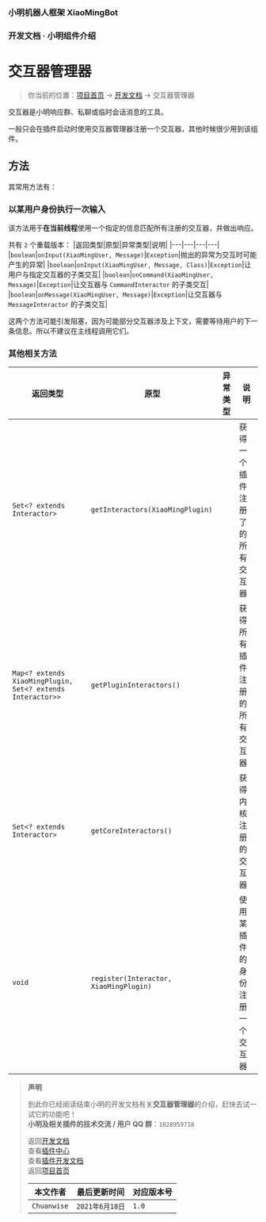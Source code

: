 ### 小明机器人框架 XiaoMingBot
### 开发文档 · **小明组件介绍**
# 交互器管理器
> 你当前的位置：[项目首页](https://github.com/XiaoMingProject/XiaoMingBot) -> [开发文档](http://chuanwise.cn:10074/#/dev/) -> 交互器管理器

交互器是小明响应群、私聊或临时会话消息的工具。

一般只会在插件启动时使用交互器管理器注册一个交互器，其他时候很少用到该组件。

## 方法
其常用方法有：

### 以某用户身份执行一次输入
该方法用于**在当前线程**使用一个指定的信息匹配所有注册的交互器，并做出响应。

共有 `2` 个重载版本：
|返回类型|原型|异常类型|说明|
|---|---|---|---|
|`boolean`|`onInput(XiaoMingUser, Message)`|`Exception`|抛出的异常为交互时可能产生的异常|
|`boolean`|`onInput(XiaoMingUser, Message, Class)`|`Exception`|让用户与指定交互器的子类交互|
|`boolean`|`onCommand(XiaoMingUser, Message)`|`Exception`|让交互器与 `CommandInteractor` 的子类交互|
|`boolean`|`onMessage(XiaoMingUser, Message)`|`Exception`|让交互器与 `MessageInteractor` 的子类交互|

这两个方法可能引发阻塞，因为可能部分交互器涉及上下文，需要等待用户的下一条信息。所以不建议在主线程调用它们。

### 其他相关方法
|返回类型|原型|异常类型|说明|
|---|---|---|---|
|`Set<? extends Interactor>`|`getInteractors(XiaoMingPlugin)`||获得一个插件注册了的所有交互器|
|`Map<? extends XiaoMingPlugin, Set<? extends Interactor>>`|`getPluginInteractors()`||获得所有插件注册的所有交互器|
|`Set<? extends Interactor>`|`getCoreInteractors()`||获得内核注册的交互器|
|`void`|`register(Interactor, XiaoMingPlugin)`||使用某插件的身份注册一个交互器|

> **声明**
> 
> 到此你已经阅读结束小明的开发文档有关**交互器管理器**的介绍，赶快去试一试它的功能吧！<br>
> **小明及相关插件的技术交流 / 用户 QQ 群**：`1028959718`
>
> 返回[开发文档](http://chuanwise.cn:10074/#/dev/)<br>
> 查看[插件中心](http://chuanwise.cn:10074/#/plugin/)<br>
> 查看[插件开发文档](http://chuanwise.cn:10074/#/dev/plugin)<br>
> 返回[项目首页](https://github.com/XiaoMingProject/XiaoMingBot/)<br>
> 
> |本文作者|最后更新时间|对应版本号|
> |---|---|---|
> |`Chuanwise`|`2021年6月18日`|`1.0`